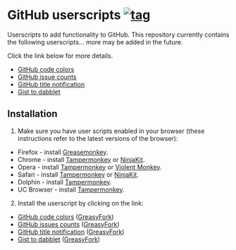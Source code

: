 # GitHub userscripts [![tag](https://img.shields.io/github/tag/Mottie/GitHub-userscripts.svg)](https://github.com/Mottie/GitHub-userscripts/tags)

Userscripts to add functionality to GitHub. This repository currently contains the following userscripts... more may be added in the future.

Click the link below for more details.

* [GitHub code colors](https://github.com/Mottie/GitHub-userscripts/wiki/GitHub-code-colors)
* [GitHub issue counts](https://github.com/Mottie/GitHub-userscripts/wiki/GitHub-issue-counts)
* [GitHub title notification](https://github.com/Mottie/GitHub-userscripts/wiki/GitHub-title-notification)
* [Gist to dabblet](https://github.com/Mottie/GitHub-userscripts/wiki/Gist-to-dabblet)

## Installation

1. Make sure you have user scripts enabled in your browser (these instructions refer to the latest versions of the browser):

  * Firefox - install [Greasemonkey](https://addons.mozilla.org/en-US/firefox/addon/greasemonkey/).
  * Chrome - install [Tampermonkey](https://tampermonkey.net/?ext=dhdg&browser=chrome) or [NinjaKit](https://chrome.google.com/webstore/detail/gpbepnljaakggeobkclonlkhbdgccfek).
  * Opera - install [Tampermonkey](https://tampermonkey.net/?ext=dhdg&browser=opera) or [Violent Monkey](https://addons.opera.com/en/extensions/details/violent-monkey/).
  * Safari - install [Tampermonkey](https://tampermonkey.net/?ext=dhdg&browser=safari) or [NinjaKit](http://ss-o.net/safari/extension/NinjaKit.safariextz).
  * Dolphin - install [Tampermonkey](https://tampermonkey.net/?ext=dhdg&browser=dolphin).
  * UC Browser - install [Tampermonkey](https://tampermonkey.net/?ext=dhdg&browser=ucweb).

2. Install the userscript by clicking on the link:

  * [GitHub code colors](https://raw.githubusercontent.com/Mottie/GitHub-userscripts/master/github-code-colors.user.js) ([GreasyFork](https://greasyfork.org/en/scripts/18141-github-code-colors))
  * [GitHub issues counts](https://raw.githubusercontent.com/Mottie/GitHub-userscripts/master/github-issue-counts.user.js) ([GreasyFork](https://greasyfork.org/en/scripts/15560-github-show-repo-issues))
  * [GitHub title notification](https://raw.githubusercontent.com/Mottie/GitHub-userscripts/master/github-title-notification.user.js) ([GreasyFork](https://greasyfork.org/en/scripts/18253-github-title-notification))
  * [Gist to dabblet](https://raw.githubusercontent.com/Mottie/GitHub-userscripts/master/gist-to-dabblet.user.js) ([GreasyFork](https://greasyfork.org/en/scripts/18254-gist-to-dabblet))
